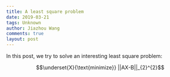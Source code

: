 ```yaml
---
title: A least square problem
date: 2019-03-21
tags: Unknown
author: Jiazhou Wang
comments: true
layout: post
---
```


In this post, we try to solve an interesting least square problem:

$$\underset{X}{\text{minimize}} ||AX-B||_{2}^{2}$$
